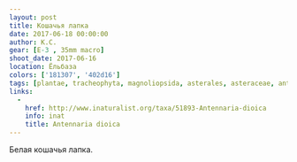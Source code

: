 ```yaml
---
layout: post
title: Кошачья лапка
date: 2017-06-18 00:00:00
author: К.С.
gear: [E-3 , 35mm macro]
shoot_date: 2017-06-16
location: Ёльбаза
colors: ['181307', '402d16']
tags: [plantae, tracheophyta, magnoliopsida, asterales, asteraceae, antennaria, antennaria dioica]
links:
  -
    href: http://www.inaturalist.org/taxa/51893-Antennaria-dioica
    info: inat
    title: Antennaria dioica
---
```

Белая кошачья лапка.
